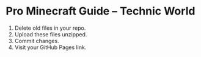 # Pro Minecraft Guide – Technic World

1. Delete old files in your repo.
2. Upload these files unzipped.
3. Commit changes.
4. Visit your GitHub Pages link.